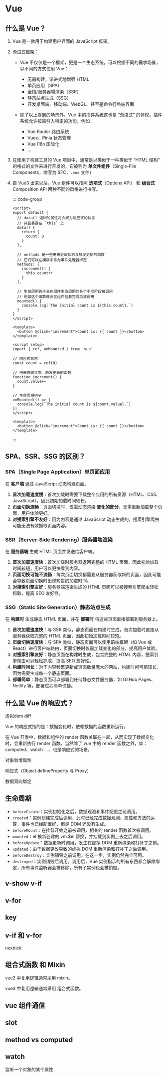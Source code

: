 # Vue

## 什么是 Vue？

<Answer>

1. Vue 是一款用于构建用户界面的 JavaScript 框架。
2. 渐进式框架：

   - Vue 不仅仅是一个框架，更是一个生态系统，可以根据不同的需求场景，以不同的方式使用 Vue：
     - 无需构建，渐进式地增强 HTML
     - 单页应用（SPA）
     - 全栈/服务器端渲染（SSR）
     - 静态站点生成（SSG）
     - 开发桌面端、移动端、WebGL、甚至是命令行终端界面

   - 除了以上提到的场景外，Vue 中的插件系统这也是 “渐进式” 的体现。插件系统允许按需引入特定的功能，例如：
     - Vue Router 路由系统
     - Vuex、Pinia 状态管理
     - Vue I18n 国际化
     - ...

3. 在使用了构建工具的 Vue 项目中，通常是以类似于一种类似于 “HTML 结构” 的格式的文件来进行开发的，它被称为 **单文件组件**（Single-File Components，缩写为 SFC，`.vue` 文件）
4. 自 Vue3 出来以后，Vue 组件可以按照 **选项式**（Options API） 和 **组合式** Composition API 两种不同的风格进行书写。

    ::: code-group

    ```vue [选项式]
    <script>
    export default {
      // data() 返回的属性将会成为响应式的状态
      // 并且暴露在 `this` 上
      data() {
        return {
          count: 0
        }
      },

      // methods 是一些用来更改状态与触发更新的函数
      // 它们可以在模板中作为事件处理器绑定
      methods: {
        increment() {
          this.count++
        }
      },

      // 生命周期钩子会在组件生命周期的各个不同阶段被调用
      // 例如这个函数就会在组件挂载完成后被调用
      mounted() {
        console.log(`The initial count is ${this.count}.`)
      }
    }
    </script>

    <template>
      <button @click="increment">Count is: {{ count }}</button>
    </template>
    ```

    ```vue [组合式]
    <script setup>
    import { ref, onMounted } from 'vue'

    // 响应式状态
    const count = ref(0)

    // 用来修改状态、触发更新的函数
    function increment() {
      count.value++
    }

    // 生命周期钩子
    onMounted(() => {
      console.log(`The initial count is ${count.value}.`)
    })
    </script>

    <template>
      <button @click="increment">Count is: {{ count }}</button>
    </template>
    ```

    :::

</Answer>

## SPA、SSR、SSG 的区别？

<Answer>

### SPA（Single Page Application）单页面应用

  在 **客户端** 通过 JavaScript 动态构建页面。

  1. **首次加载速度慢**：首次加载时需要下载整个应用的所有资源（HTML、CSS、JavaScript），因此初始加载时间较长。
  2. **页面切换流畅**：页面切换时，仅需动态渲染 **变化的部分**，无需重新加载整个页面，用户体验更好。
  3. **对搜索引擎不友好**：因为内容是通过 JavaScript 动态生成的，搜索引擎爬虫可能无法有效抓取页面内容。

### SSR（Server-Side Rendering）服务器端渲染

  在 **服务器端** 生成 HTML 页面并发送给客户端。

  1. **首次加载速度快**：首次加载时服务器返回完整的 HTML 页面，因此初始加载时间较短，用户可以更快看到内容。
  2. **页面切换可能不流畅**：每次页面切换都需要从服务器获取新的页面，因此可能会导致页面切换时出现短暂的加载时间。
  3. **对搜索引擎友好**：服务器端渲染生成的 HTML 页面可以被搜索引擎爬虫轻松抓取，提高 SEO 友好性。

### SSG（Static Site Generation）静态站点生成

  在 **构建时** 生成静态 HTML 页面，并在 **部署时** 将这些页面直接部署到服务器上。

  1. **首次加载速度快**：与 SSR 类似，静态页面在构建时生成，首次加载时直接从服务器获取完整的 HTML 页面，因此初始加载时间较短。
  2. **页面切换速度快**：与 SPA 类似，静态页面可以使用前端框架（如 Vue 或 React）进行客户端路由，页面切换时仅需加载变化的部分，提高用户体验。
  3. **对搜索引擎友好**：静态页面在构建时生成，包含完整的 HTML 内容，搜索引擎爬虫可以轻松抓取，提高 SEO 友好性。
  4. **构建时间长**：对于内容频繁更新或页面数量庞大的网站，构建时间可能较长，因为需要生成每一个静态页面。
  5. **部署简单**：静态页面可以部署到任何静态文件服务器，如 GitHub Pages、Netlify 等，部署过程简单快捷。

</Answer>

## 什么是 Vue 的响应式？

虚拟dom diff

Vue 的响应式指的是：数据变化时，依赖数据的函数重新运行。

在 Vue 开发中，数据和组件的 render 函数关联在一起，从而实现了数据变化时，会重新执行 render 函数。当然除了 vue 中的 render 函数之外，如：computed、watch …… 也是响应式的场景。

对象新增属性

响应式（Object.defineProperty 与 Proxy）

数据双向绑定

## 生命周期

- `beforeCreate`：实例初始化之后，数据观测和事件配置之前调用。
- `created`：实例创建完成后调用，此时已经完成数据观测、属性和方法的运算，事件也已经配置好，但是 DOM 还没有生成。
- `beforeMount`：在挂载开始之前被调用，相关的 render 函数首次被调用。
- `mounted`：el 被新创建的 vm.$el 替换，并挂载到实例上去之后调用。
- `beforeUpdate`：数据更新时调用，发生在虚拟 DOM 重新渲染和打补丁之前。
- `updated`：由于数据更改导致的虚拟 DOM 重新渲染和打补丁之后调用。
- `beforeDestroy`：实例销毁之前调用。在这一步，实例仍然完全可用。
- `destroyed`：实例销毁后调用。调用后，Vue 实例指示的所有东西都会解除绑定，所有事件监听器会被移除，所有子实例也会被销毁。

## v-show v-if

## v-for

## key

## v-if 和 v-for

nexttick

## 组合式函数 和 Mixin

vue2 中复用逻辑通常采用 mixin。

vue3 中复用逻辑通常采用 组合式函数。

## vue 组件通信

## slot

## method vs computed

## watch

监听一个对象的某个属性
